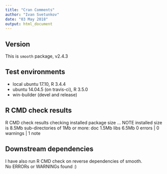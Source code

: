 ```yaml
---
title: "Cran Comments"
author: "Ivan Svetunkov"
date: "03 May 2018"
output: html_document
---
```

## Version
This is ``smooth`` package, v2.4.3

## Test environments
* local ubuntu 17.10, R 3.4.4
* ubuntu 14.04.5 (on travis-ci), R 3.5.0
* win-builder (devel and release)

## R CMD check results
R CMD check results
checking installed package size ... NOTE
  installed size is  8.5Mb
  sub-directories of 1Mb or more:
    doc    1.5Mb
    libs   6.5Mb
0 errors | 0 warnings | 1 note

## Downstream dependencies
I have also run R CMD check on reverse dependencies of smooth.  
No ERRORs or WARNINGs found :)
